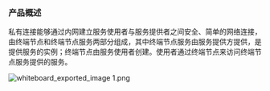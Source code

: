 ### 产品概述

私有连接能够通过内网建立服务使用者与服务提供者之间安全、简单的网络连接，由终端节点和终端节点服务两部分组成，其中终端节点服务由服务提供方提供，是提供服务的实例；终端节点由服务使用者创建。使用者通过终端节点来访问终端节点服务提供的服务。

![whiteboard_exported_image 1.png](images/whiteboard_exported_image1.png)

